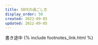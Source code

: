 ```yaml
---
title: 50代の過ごし方
display_order: 50
created: 2022-09-05
updated: 2022-09-05
---
```

書き途中
{% include footnotes_link.html %}

